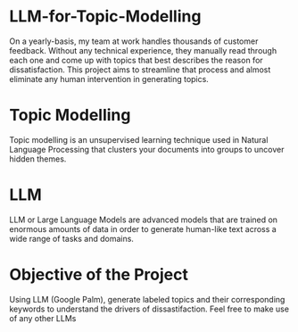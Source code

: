 # LLM-for-Topic-Modelling

On a yearly-basis, my team at work handles thousands of customer feedback. Without any technical experience, they manually read through each one and come up with topics that best describes the reason for dissatisfaction. This project aims to streamline that process and almost eliminate any human intervention in generating topics. 

# Topic Modelling

Topic modelling is an unsupervised learning technique used in Natural Language Processing that clusters your documents into groups to uncover hidden themes.

# LLM

LLM or Large Language Models are advanced models that are trained on enormous amounts of data in order to generate human-like text across a wide range of tasks and domains.

# Objective of the Project

Using LLM (Google Palm), generate labeled topics and their corresponding keywords to understand the drivers of dissastifaction. Feel free to make use of any other LLMs
